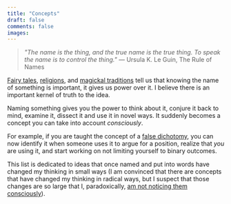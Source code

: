 ```yaml
---
title: "Concepts"
draft: false
comments: false
images:
---
```


> *"The name is the thing, and the true name is the true thing. To speak the name is to control the thing."*
— Ursula K. Le Guin, The Rule of Names

[Fairy tales](https://en.wikipedia.org/wiki/Rumpelstiltskin), [religions](https://en.wikipedia.org/wiki/Names_of_God_in_Judaism), and [magickal traditions](https://www.nature.com/articles/106691a0) tell us that knowing the name of something is important, it gives us power over it.
I believe there is an important kernel of truth to the idea.

Naming something gives you the power to think about it, conjure it back to mind, examine it, dissect it and use it in novel ways.
It suddenly becomes a concept you can take into account *consciously*.

For example, if you are taught the concept of a [false dichotomy](/writing/concepts/false_dichotomy.md), you can now identify it when someone uses it to argue for a position, realize that *you* are using it, and start working on not limiting yourself to binary outcomes.

This list is dedicated to ideas that once named and put into words have changed my thinking in small ways
(I am convinced that there are concepts that have changed my thinking in radical ways, but I suspect that those changes are so large that I, paradoxically, [am not noticing them consciously](https://youtu.be/PhhC_N6Bm_s?t=18)).
